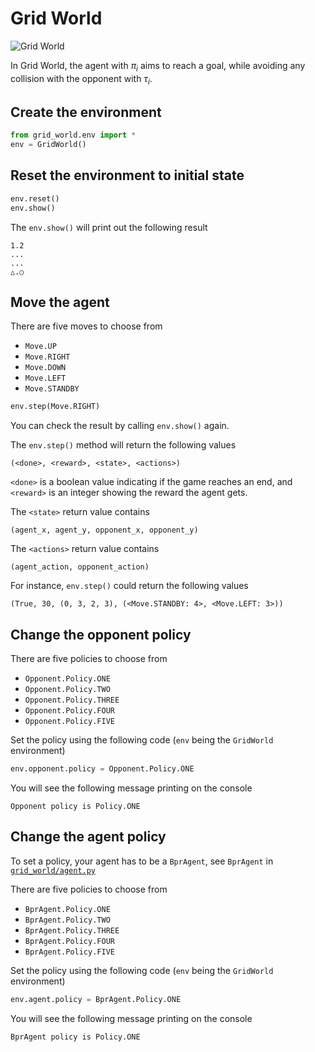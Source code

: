 # Grid World

![Grid World](https://hackmd.io/_uploads/Hktdlm9c2.png)

In Grid World, the agent with $\pi_i$ aims to reach a goal, while avoiding any collision with the opponent with $\tau_i$.

## Create the environment

```python
from grid_world.env import *
env = GridWorld()
```

## Reset the environment to initial state

```python
env.reset()
env.show()
```

The `env.show()` will print out the following result

```
1.2
...
...
△.○
```

## Move the agent

There are five moves to choose from
- `Move.UP`
- `Move.RIGHT`
- `Move.DOWN`
- `Move.LEFT`
- `Move.STANDBY`

```python
env.step(Move.RIGHT)
```

You can check the result by calling `env.show()` again.

The `env.step()` method will return the following values

```
(<done>, <reward>, <state>, <actions>)
```

`<done>` is a boolean value indicating if the game reaches an end, and `<reward>` is an integer showing the reward the agent gets.

The `<state>` return value contains

```
(agent_x, agent_y, opponent_x, opponent_y)
```

The `<actions>` return value contains

```
(agent_action, opponent_action)
```

For instance, `env.step()` could return the following values

```
(True, 30, (0, 3, 2, 3), (<Move.STANDBY: 4>, <Move.LEFT: 3>))
```

## Change the opponent policy

There are five policies to choose from
- `Opponent.Policy.ONE`
- `Opponent.Policy.TWO`
- `Opponent.Policy.THREE`
- `Opponent.Policy.FOUR`
- `Opponent.Policy.FIVE`

Set the policy using the following code (`env` being the `GridWorld` environment)

```python
env.opponent.policy = Opponent.Policy.ONE
```

You will see the following message printing on the console

```
Opponent policy is Policy.ONE
```

## Change the agent policy

To set a policy, your agent has to be a `BprAgent`, see `BprAgent` in [`grid_world/agent.py`](https://github.com/jerry871002/bayesian-strategy-inference/blob/master/src/grid_world/agent.py)

There are five policies to choose from
- `BprAgent.Policy.ONE`
- `BprAgent.Policy.TWO`
- `BprAgent.Policy.THREE`
- `BprAgent.Policy.FOUR`
- `BprAgent.Policy.FIVE`

Set the policy using the following code (`env` being the `GridWorld` environment)

```python
env.agent.policy = BprAgent.Policy.ONE
```

You will see the following message printing on the console

```
BprAgent policy is Policy.ONE
```
